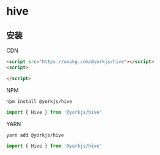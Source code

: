 # hive

## 安装

CDN

```html
<script src="https://unpkg.com/@yorkjs/hive"></script>
<script>

</script>
```

NPM

```shell
npm install @yorkjs/hive
```

```js
import { Hive } from '@yorkjs/hive'
```

YARN

```shell
yarn add @yorkjs/hive
```

```js
import { Hive } from '@yorkjs/hive'
```